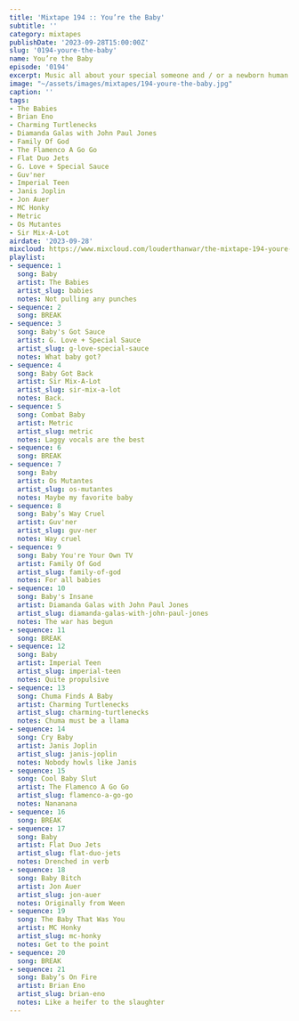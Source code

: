 ```yaml
---
title: 'Mixtape 194 :: You’re the Baby'
subtitle: ''
category: mixtapes
publishDate: '2023-09-28T15:00:00Z'
slug: '0194-youre-the-baby'
name: You’re the Baby
episode: '0194'
excerpt: Music all about your special someone and / or a newborn human.
image: "~/assets/images/mixtapes/194-youre-the-baby.jpg"
caption: ''
tags:
- The Babies
- Brian Eno
- Charming Turtlenecks
- Diamanda Galas with John Paul Jones
- Family Of God
- The Flamenco A Go Go
- Flat Duo Jets
- G. Love + Special Sauce
- Guv'ner
- Imperial Teen
- Janis Joplin
- Jon Auer
- MC Honky
- Metric
- Os Mutantes
- Sir Mix-A-Lot
airdate: '2023-09-28'
mixcloud: https://www.mixcloud.com/louderthanwar/the-mixtape-194-youre-the-baby-2023-09-28/
playlist:
- sequence: 1
  song: Baby
  artist: The Babies
  artist_slug: babies
  notes: Not pulling any punches
- sequence: 2
  song: BREAK
- sequence: 3
  song: Baby's Got Sauce
  artist: G. Love + Special Sauce
  artist_slug: g-love-special-sauce
  notes: What baby got?
- sequence: 4
  song: Baby Got Back
  artist: Sir Mix-A-Lot
  artist_slug: sir-mix-a-lot
  notes: Back.
- sequence: 5
  song: Combat Baby
  artist: Metric
  artist_slug: metric
  notes: Laggy vocals are the best
- sequence: 6
  song: BREAK
- sequence: 7
  song: Baby
  artist: Os Mutantes
  artist_slug: os-mutantes
  notes: Maybe my favorite baby
- sequence: 8
  song: Baby’s Way Cruel
  artist: Guv'ner
  artist_slug: guv-ner
  notes: Way cruel
- sequence: 9
  song: Baby You're Your Own TV
  artist: Family Of God
  artist_slug: family-of-god
  notes: For all babies
- sequence: 10
  song: Baby's Insane
  artist: Diamanda Galas with John Paul Jones
  artist_slug: diamanda-galas-with-john-paul-jones
  notes: The war has begun
- sequence: 11
  song: BREAK
- sequence: 12
  song: Baby
  artist: Imperial Teen
  artist_slug: imperial-teen
  notes: Quite propulsive
- sequence: 13
  song: Chuma Finds A Baby
  artist: Charming Turtlenecks
  artist_slug: charming-turtlenecks
  notes: Chuma must be a llama
- sequence: 14
  song: Cry Baby
  artist: Janis Joplin
  artist_slug: janis-joplin
  notes: Nobody howls like Janis
- sequence: 15
  song: Cool Baby Slut
  artist: The Flamenco A Go Go
  artist_slug: flamenco-a-go-go
  notes: Nananana
- sequence: 16
  song: BREAK
- sequence: 17
  song: Baby
  artist: Flat Duo Jets
  artist_slug: flat-duo-jets
  notes: Drenched in verb
- sequence: 18
  song: Baby Bitch
  artist: Jon Auer
  artist_slug: jon-auer
  notes: Originally from Ween
- sequence: 19
  song: The Baby That Was You
  artist: MC Honky
  artist_slug: mc-honky
  notes: Get to the point
- sequence: 20
  song: BREAK
- sequence: 21
  song: Baby’s On Fire
  artist: Brian Eno
  artist_slug: brian-eno
  notes: Like a heifer to the slaughter
---
```


